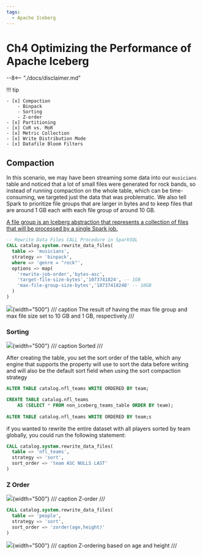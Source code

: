 ```yaml
---
tags:
  - Apache Iceberg
---
```


# Ch4 Optimizing the Performance of Apache Iceberg

--8<-- "./docs/disclaimer.md"

!!! tip

    - [x] Compaction
        - Binpack
        - Sorting
        - Z-order
    - [x] Partitioning
    - [x] CoR vs. MoR
    - [x] Metric Collection
    - [x] Write Distribution Mode
    - [x] Datafile Bloom Filters

## Compaction

In this scenario, we may have been streaming some data into our `musicians` table and noticed that a lot of small files were generated for rock bands, so instead of running compaction on the whole table, which can be time-consuming, we targeted just the data that was problematic. We also tell Spark to prioritize file groups that are larger in bytes and to keep files that are around 1 GB each with each file group of around 10 GB.

[A file group is an Iceberg abstraction that represents a collection of files that will be processed by a single Spark job.](https://docs.aws.amazon.com/prescriptive-guidance/latest/apache-iceberg-on-aws/best-practices-compaction.html)

```sql
-- Rewrite Data Files CALL Procedure in SparkSQL
CALL catalog.system.rewrite_data_files(
  table => 'musicians',
  strategy => 'binpack',
  where => 'genre = "rock"',
  options => map(
    'rewrite-job-order','bytes-asc',
    'target-file-size-bytes','1073741824', -- 1GB
    'max-file-group-size-bytes','10737418240' -- 10GB
  )
)
```

![](https://learning.oreilly.com/api/v2/epubs/urn:orm:book:9781098148614/files/assets/aidg_0403.png){width="500"}
/// caption
The result of having the max file group and max file size set to 10 GB and 1 GB, respectively
///


### Sorting


![](https://learning.oreilly.com/api/v2/epubs/urn:orm:book:9781098148614/files/assets/aidg_0404.png){width="500"}
/// caption
Sorted 
///

After creating the table, you set the sort order of the table, which any engine that supports the property will use to sort the data before writing and will also be the default sort field when using the sort compaction strategy

```sql
ALTER TABLE catalog.nfl_teams WRITE ORDERED BY team;
```

```sql
CREATE TABLE catalog.nfl_teams 
    AS (SELECT * FROM non_iceberg_teams_table ORDER BY team);
    
ALTER TABLE catalog.nfl_teams WRITE ORDERED BY team;s
```

if you wanted to rewrite the entire dataset with all players sorted by team globally, you could run the following statement:

```sql
CALL catalog.system.rewrite_data_files(
  table => 'nfl_teams',
  strategy => 'sort',
  sort_order => 'team ASC NULLS LAST'
)
```

### Z Order

![](https://learning.oreilly.com/api/v2/epubs/urn:orm:book:9781098148614/files/assets/aidg_0407.png){width="500"}
/// caption
Z-order
///

```sql
CALL catalog.system.rewrite_data_files(
  table => 'people',
  strategy => 'sort',
  sort_order => 'zorder(age,height)'
)
```

![](https://learning.oreilly.com/api/v2/epubs/urn:orm:book:9781098148614/files/assets/aidg_0408.png){width="500"}
/// caption
Z-ordering based on age and height
///